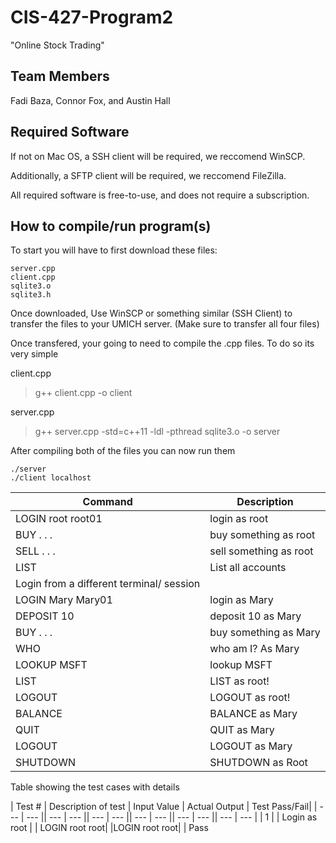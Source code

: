 # CIS-427-Program2
"Online Stock Trading" 
## Team Members
Fadi Baza, Connor Fox, and Austin Hall
## Required Software
If not on Mac OS, a SSH client will be required, we reccomend WinSCP.

Additionally, a SFTP client will be required, we reccomend FileZilla. 

All required software is free-to-use, and does not require a subscription.


## How to compile/run program(s)
To start you will have to first download these files:
```
server.cpp
client.cpp
sqlite3.o
sqlite3.h
```

Once downloaded, Use WinSCP or something similar (SSH Client) to transfer the files to your UMICH server. (Make sure to transfer all four files)

Once transfered, your going to need to compile the .cpp files. To do so its very simple

client.cpp
> g++ client.cpp -o client

server.cpp
> g++ server.cpp -std=c++11 -ldl -pthread sqlite3.o -o server

After compiling both of the files you can now run them

```
./server
./client localhost
```

| Command | Description |
| --- | --- |
| LOGIN root root01 | login as root |
| BUY . . .  | buy something as root |
| SELL . . . | sell something as root |
| LIST | List all accounts |
| Login from a different terminal/ session |
| LOGIN Mary Mary01 | login as Mary |
| DEPOSIT 10 | deposit 10 as Mary |
| BUY . . . | buy something as Mary |
| WHO | who am I? As Mary |
| LOOKUP MSFT | lookup MSFT |
| LIST | LIST as root! |
| LOGOUT | LOGOUT as root! |
| BALANCE | BALANCE as Mary |
| QUIT | QUIT as Mary |
| LOGOUT | LOGOUT as Mary | 
| SHUTDOWN | SHUTDOWN as Root |


Table showing the test cases with details

| Test # | Description of test | Input Value | Actual Output | Test Pass/Fail|
| --- | --- || --- | --- || --- | --- || --- | --- || --- | --- || --- | --- |
| 1 | | Login as root | | LOGIN root root| |LOGIN root root| | Pass 

